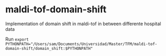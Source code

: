 # maldi-tof-domain-shift
Implementation of domain shift in maldi-tof in between differente hospital data


Run ```export PYTHONPATH="/Users/sam/Documents/Universidad/Master/TFM/maldi-tof-domain-shift/domain_shift:$PYTHONPATH"```
